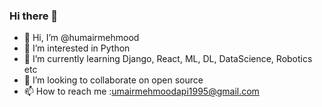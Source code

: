 ### Hi there 👋

<!--
**humairmehmood/humairmehmood** is a ✨ _special_ ✨ repository because its `README.md` (this file) appears on your GitHub profile.

Here are some ideas to get you started:

- 🔭 I’m currently working on ...
- 🌱 I’m currently learning ...
- 👯 I’m looking to collaborate on ...
- 🤔 I’m looking for help with ...
- 💬 Ask me about ...
- 📫 How to reach me: ...
- 😄 Pronouns: ...
- ⚡ Fun fact: ...
-->
- 👋 Hi, I’m @humairmehmood
- 👀 I’m interested in Python
- 🌱 I’m currently learning Django, React, ML, DL, DataScience, Robotics etc
- 💞️ I’m looking to collaborate on open source
- 📫 How to reach me :umairmehmoodapi1995@gmail.com

